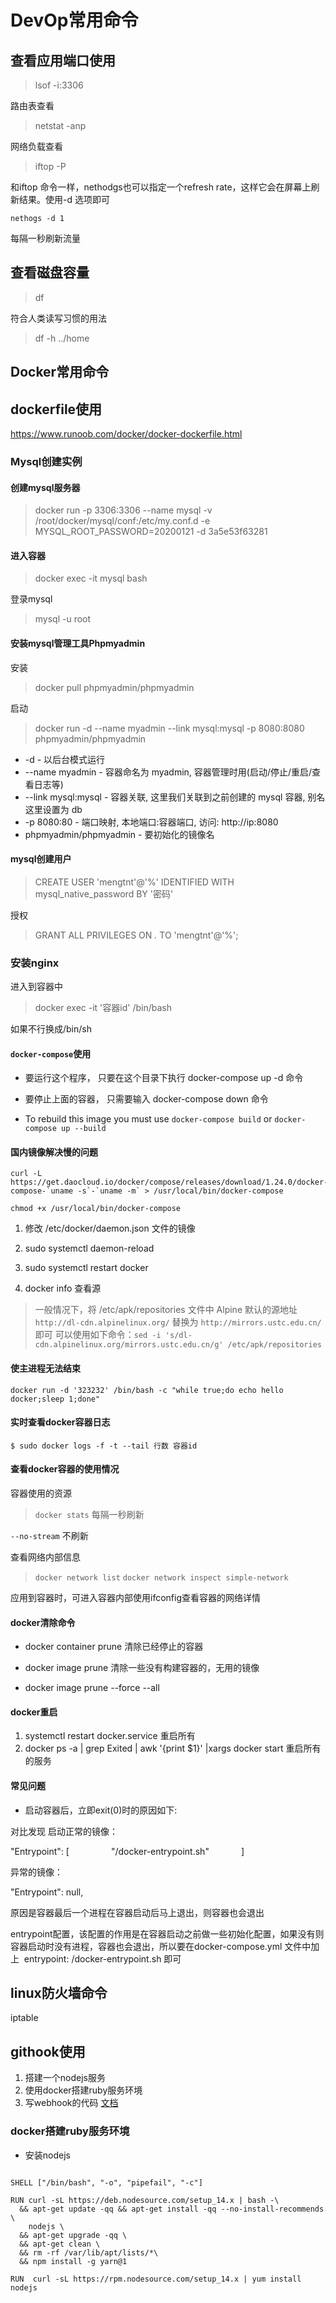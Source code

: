 
# DevOp常用命令

## 查看应用端口使用

> lsof -i:3306

路由表查看
> netstat -anp

网络负载查看

> iftop -P

和iftop 命令一样，nethodgs也可以指定一个refresh rate，这样它会在屏幕上刷新结果。使用-d 选项即可

`nethogs -d 1`

每隔一秒刷新流量

## 查看磁盘容量

> df

符合人类读写习惯的用法

> df -h ../home

## Docker常用命令

## dockerfile使用

https://www.runoob.com/docker/docker-dockerfile.html

### Mysql创建实例

#### 创建mysql服务器

> docker run -p 3306:3306 --name mysql -v /root/docker/mysql/conf:/etc/my.conf.d -e MYSQL_ROOT_PASSWORD=20200121 -d 3a5e53f63281

#### 进入容器

>docker exec -it mysql bash

登录mysql
> mysql -u root

#### 安装mysql管理工具Phpmyadmin

安装
> docker pull phpmyadmin/phpmyadmin

启动
> docker run -d --name myadmin --link mysql:mysql -p 8080:8080 phpmyadmin/phpmyadmin

* -d - 以后台模式运行
* --name myadmin - 容器命名为 myadmin, 容器管理时用(启动/停止/重启/查看日志等)
* --link mysql:mysql - 容器关联, 这里我们关联到之前创建的 mysql 容器, 别名这里设置为 db
* -p 8080:80 - 端口映射, 本地端口:容器端口, 访问: http://ip:8080
* phpmyadmin/phpmyadmin - 要初始化的镜像名

#### mysql创建用户

> CREATE USER 'mengtnt'@'%' IDENTIFIED WITH mysql_native_password BY '密码'

授权
> GRANT ALL PRIVILEGES ON *.* TO 'mengtnt'@'%';

### 安装nginx

进入到容器中
> docker exec -it '容器id'  /bin/bash 

如果不行换成/bin/sh

#### `docker-compose`使用

* 要运行这个程序， 只要在这个目录下执行 docker-compose up -d 命令

* 要停止上面的容器， 只需要输入 docker-compose down 命令

* To rebuild this image you must use `docker-compose build` or `docker-compose up --build`

#### 国内镜像解决慢的问题

```
curl -L https://get.daocloud.io/docker/compose/releases/download/1.24.0/docker-compose-`uname -s`-`uname -m` > /usr/local/bin/docker-compose

chmod +x /usr/local/bin/docker-compose
```
1. 修改 /etc/docker/daemon.json 文件的镜像
2. sudo systemctl daemon-reload
3. sudo systemctl restart docker

4. docker info 查看源

> 一般情况下，将 /etc/apk/repositories 文件中 Alpine 默认的源地址 `http://dl-cdn.alpinelinux.org/` 替换为 `http://mirrors.ustc.edu.cn/` 即可
可以使用如下命令：`sed -i 's/dl-cdn.alpinelinux.org/mirrors.ustc.edu.cn/g' /etc/apk/repositories`

#### 使主进程无法结束

`docker run -d '323232' /bin/bash -c "while true;do echo hello docker;sleep 1;done"`

#### 实时查看docker容器日志

`$ sudo docker logs -f -t --tail 行数 容器id `

#### 查看docker容器的使用情况

容器使用的资源
>`docker stats` 每隔一秒刷新

`--no-stream` 不刷新

查看网络内部信息
>`docker network list`
 >`docker network inspect simple-network`

 应用到容器时，可进入容器内部使用ifconfig查看容器的网络详情

 #### docker清除命令

* docker container prune 清除已经停止的容器

* docker image prune 清除一些没有构建容器的，无用的镜像

* docker image prune --force --all

#### docker重启

1. systemctl restart docker.service 重启所有
2. docker ps -a | grep Exited | awk '{print $1}' |xargs docker start 重启所有的服务

#### 常见问题

* 启动容器后，立即exit(0)时的原因如下: 

对比发现 启动正常的镜像：

"Entrypoint": [
                "/docker-entrypoint.sh"
            ]

异常的镜像：

"Entrypoint": null,

原因是容器最后一个进程在容器启动后马上退出，则容器也会退出

entrypoint配置，该配置的作用是在容器启动之前做一些初始化配置，如果没有则容器启动时没有进程，容器也会退出，所以要在docker-compose.yml 文件中加上  entrypoint: /docker-entrypoint.sh 即可

## linux防火墙命令

iptable

## githook使用

1. 搭建一个nodejs服务
2. 使用docker搭建ruby服务环境
3. 写webhook的代码 [文档](https://docs.github.com/en/developers/webhooks-and-events/about-webhooks)

### docker搭建ruby服务环境

* 安装nodejs

``` shell

SHELL ["/bin/bash", "-o", "pipefail", "-c"]

RUN curl -sL https://deb.nodesource.com/setup_14.x | bash -\
  && apt-get update -qq && apt-get install -qq --no-install-recommends \
    nodejs \
  && apt-get upgrade -qq \
  && apt-get clean \
  && rm -rf /var/lib/apt/lists/*\
  && npm install -g yarn@1

RUN  curl -sL https://rpm.nodesource.com/setup_14.x | yum install nodejs

```
